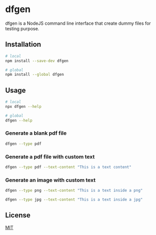 # dfgen

dfgen is a NodeJS command line interface that create dummy files for testing purpose.

## Installation

```bash
# local
npm install --save-dev dfgen

# global
npm install --global dfgen
```

## Usage

```bash
# local
npx dfgen --help

# global
dfgen --help
```

### Generate a blank pdf file
```bash
dfgen --type pdf 
```

### Generate a pdf file with custom text

```bash
dfgen --type pdf --text-content "This is a text content"
```

### Generate an image with custom text

```bash
dfgen --type png --text-content "This is a text inside a png"

dfgen --type jpg --text-content "This is a text inside a jpg"
```

## License

[MIT](https://choosealicense.com/licenses/mit/)